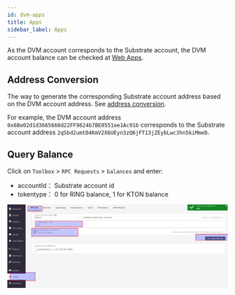 ```yaml
---
id: dvm-apps
title: Apps
sidebar_label: Apps
---
```


As the DVM account corresponds to the Substrate account, the DVM account balance can be checked at [Web Apps](https://apps.darwinia.network/#/account).

## Address Conversion

The way to generate the corresponding Substrate account address based on the DVM account address. See [address conversion](dvm-address).

For example, the DVM account address `0x6Be02d1d3665660d22FF9624b7BE0551ee1Ac91b` corresponds to the Substrate account address `2qSbd2umtD4KmV2X6UEyn3zQ6jFT13jZEybLwc3hn5kiMmeD`.

## Query Balance

Click on `Toolbox` > `RPC Requests` > `balances` and enter:
    
- accountId： Substrate account id
- tokentype： 0 for RING balance, 1 for KTON balance

![dvm](assets/dvm/app/d1.png)
